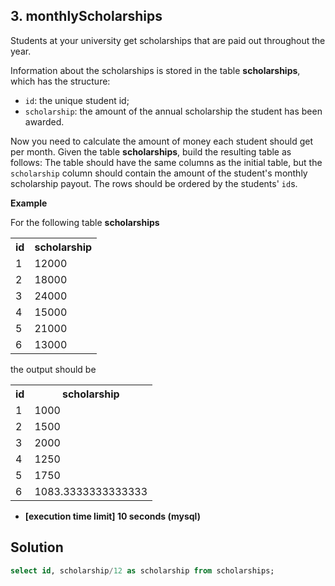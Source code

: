## 3. monthlyScholarships
Students at your university get scholarships that are paid out throughout the year.

Information about the scholarships is stored in the table  **scholarships**, which has the structure:

-   `id`: the unique student id;
-   `scholarship`: the amount of the annual scholarship the student has been awarded.

Now you need to calculate the amount of money each student should get per month. Given the table  **scholarships**, build the resulting table as follows: The table should have the same columns as the initial table, but the  `scholarship`  column should contain the amount of the student's monthly scholarship payout. The rows should be ordered by the students'  `id`s.

**Example**

For the following table  **scholarships**
<table>
  <tbody><tr>
    <th>id</th>
    <th>scholarship</th>
  </tr>
  <tr>
    <td>1</td>
    <td>12000</td>
  </tr>
  <tr>
    <td>2</td>
    <td>18000</td>
  </tr>
  <tr>
    <td>3</td>
    <td>24000</td>
  </tr>
  <tr>
    <td>4</td>
    <td>15000</td>
  </tr>
  <tr>
    <td>5</td>
    <td>21000</td>
  </tr>
  <tr>
    <td>6</td>
    <td>13000</td>
  </tr>
</tbody></table>
the output should be
<table>
<tbody><tr>
<th>id</th>
<th>scholarship</th>
</tr>
<tr>
<td>1</td>
<td>1000</td>
</tr>
<tr>
<td>2</td>
<td>1500</td>
</tr>
<tr>
<td>3</td>
<td>2000</td>
</tr>
<tr>
<td>4</td>
<td>1250</td>
</tr>
<tr>
<td>5</td>
<td>1750</td>
</tr>
<tr>
<td>6</td>
<td>1083.3333333333333</td>
</tr>
</tbody></table>

-   **[execution time limit] 10 seconds (mysql)**

## Solution
```sql
select id, scholarship/12 as scholarship from scholarships;
```